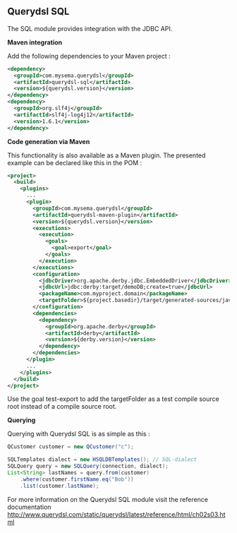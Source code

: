 ## Querydsl SQL

The SQL module provides integration with the JDBC API.

**Maven integration**

 Add the following dependencies to your Maven project :

```XML
<dependency>
  <groupId>com.mysema.querydsl</groupId>
  <artifactId>querydsl-sql</artifactId>
  <version>${querydsl.version}</version>
</dependency>
<dependency>
  <groupId>org.slf4j</groupId>
  <artifactId>slf4j-log4j12</artifactId>
  <version>1.6.1</version>
</dependency>
```

**Code generation via Maven**

This functionality is also available as a Maven plugin. The presented example can be declared like this in the POM :

```XML
<project>
  <build>
    <plugins>
      ...
      <plugin>
        <groupId>com.mysema.querydsl</groupId>
        <artifactId>querydsl-maven-plugin</artifactId>
        <version>${querydsl.version}</version>
        <executions>
          <execution>
            <goals>
              <goal>export</goal>
            </goals>
          </execution>
        </executions>
        <configuration>
          <jdbcDriver>org.apache.derby.jdbc.EmbeddedDriver</jdbcDriver>
          <jdbcUrl>jdbc:derby:target/demoDB;create=true</jdbcUrl>
          <packageName>com.myproject.domain</packageName>
          <targetFolder>${project.basedir}/target/generated-sources/java</targetFolder>
        </configuration>
        <dependencies>
          <dependency>
            <groupId>org.apache.derby</groupId>
            <artifactId>derby</artifactId>
            <version>${derby.version}</version>
          </dependency>
        </dependencies>
      </plugin>
      ...
    </plugins>
  </build>
</project>
```

Use the goal test-export to add the targetFolder as a test compile source root instead of a compile source root.

**Querying**

Querying with Querydsl SQL is as simple as this :

```JAVA 
QCustomer customer = new QCustomer("c");

SQLTemplates dialect = new HSQLDBTemplates(); // SQL-dialect
SQLQuery query = new SQLQuery(connection, dialect); 
List<String> lastNames = query.from(customer)
    .where(customer.firstName.eq("Bob"))
    .list(customer.lastName);
```
For more information on the Querydsl SQL module visit the reference documentation http://www.querydsl.com/static/querydsl/latest/reference/html/ch02s03.html
